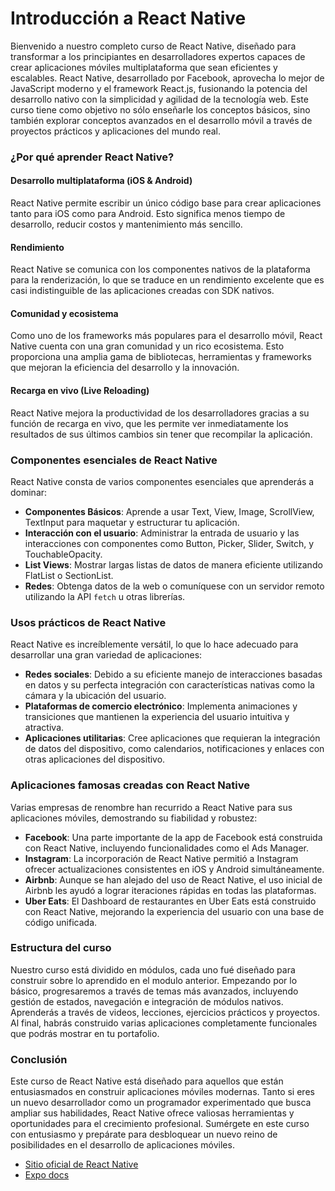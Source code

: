# Introducción a React Native

Bienvenido a nuestro completo curso de React Native, diseñado para transformar a los principiantes en desarrolladores expertos capaces de crear aplicaciones móviles multiplataforma que sean eficientes y escalables. React Native, desarrollado por Facebook, aprovecha lo mejor de JavaScript moderno y el framework React.js, fusionando la potencia del desarrollo nativo con la simplicidad y agilidad de la tecnología web. Este curso tiene como objetivo no sólo enseñarle los conceptos básicos, sino también explorar conceptos avanzados en el desarrollo móvil a través de proyectos prácticos y aplicaciones del mundo real.

### ¿Por qué aprender React Native?

#### **Desarrollo multiplataforma (iOS & Android)**

React Native permite escribir un único código base para crear aplicaciones tanto para iOS como para Android. Esto significa menos tiempo de desarrollo, reducir costos y mantenimiento más sencillo.

#### **Rendimiento**

React Native se comunica con los componentes nativos de la plataforma para la renderización, lo que se traduce en un rendimiento excelente que es casi indistinguible de las aplicaciones creadas con SDK nativos.

#### **Comunidad y ecosistema**

Como uno de los frameworks más populares para el desarrollo móvil, React Native cuenta con una gran comunidad y un rico ecosistema. Esto proporciona una amplia gama de bibliotecas, herramientas y frameworks que mejoran la eficiencia del desarrollo y la innovación.

#### **Recarga en vivo (Live Reloading)**

React Native mejora la productividad de los desarrolladores gracias a su función de recarga en vivo, que les permite ver inmediatamente los resultados de sus últimos cambios sin tener que recompilar la aplicación.

### Componentes esenciales de React Native

React Native consta de varios componentes esenciales que aprenderás a dominar:

- **Componentes Básicos**: Aprende a usar Text, View, Image, ScrollView, TextInput para maquetar y estructurar tu aplicación.
- **Interacción con el usuario**: Administrar la entrada de usuario y las interacciones con componentes como Button, Picker, Slider, Switch, y TouchableOpacity.
- **List Views**: Mostrar largas listas de datos de manera eficiente utilizando FlatList o SectionList.
- **Redes**: Obtenga datos de la web o comuníquese con un servidor remoto utilizando la API `fetch` u otras librerías.

### Usos prácticos de React Native

React Native es increíblemente versátil, lo que lo hace adecuado para desarrollar una gran variedad de aplicaciones:

- **Redes sociales**: Debido a su eficiente manejo de interacciones basadas en datos y su perfecta integración con características nativas como la cámara y la ubicación del usuario.
- **Plataformas de comercio electrónico**: Implementa animaciones y transiciones que mantienen la experiencia del usuario intuitiva y atractiva.
- **Aplicaciones utilitarias**: Cree aplicaciones que requieran la integración de datos del dispositivo, como calendarios, notificaciones y enlaces con otras aplicaciones del dispositivo.

### Aplicaciones famosas creadas con React Native

Varias empresas de renombre han recurrido a React Native para sus aplicaciones móviles, demostrando su fiabilidad y robustez:

- **Facebook**: Una parte importante de la app de Facebook está construida con React Native, incluyendo funcionalidades como el Ads Manager.
- **Instagram**: La incorporación de React Native permitió a Instagram ofrecer actualizaciones consistentes en iOS y Android simultáneamente.
- **Airbnb**: Aunque se han alejado del uso de React Native, el uso inicial de Airbnb les ayudó a lograr iteraciones rápidas en todas las plataformas.
- **Uber Eats**: El Dashboard de restaurantes en Uber Eats está construido con React Native, mejorando la experiencia del usuario con una base de código unificada.

### Estructura del curso

Nuestro curso está dividido en módulos, cada uno fué diseñado para construir sobre lo aprendido en el modulo anterior. Empezando por lo básico, progresaremos a través de temas más avanzados, incluyendo gestión de estados, navegación e integración de módulos nativos. Aprenderás a través de videos, lecciones, ejercicios prácticos y proyectos. Al final, habrás construido varias aplicaciones completamente funcionales que podrás mostrar en tu portafolio.

### Conclusión

Este curso de React Native está diseñado para aquellos que están entusiasmados en construir aplicaciones móviles modernas. Tanto si eres un nuevo desarrollador como un programador experimentado que busca ampliar sus habilidades, React Native ofrece valiosas herramientas y oportunidades para el crecimiento profesional. Sumérgete en este curso con entusiasmo y prepárate para desbloquear un nuevo reino de posibilidades en el desarrollo de aplicaciones móviles.

- [Sitio oficial de React Native](https://reactnative.dev/)
- [Expo docs](https://expo.dev)

